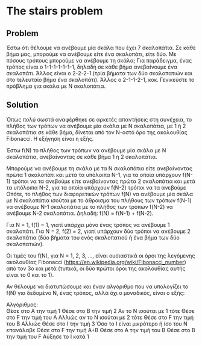 # The stairs problem
## Problem
Έστω ότι θέλουμε να ανέβουμε μία σκάλα που έχει 7 σκαλοπάτια. Σε κάθε βήμα μας, μπορούμε να ανέβουμε είτε ένα σκαλοπάτι, είτε δύο. Με πόσους τρόπους μπορούμε να ανέβουμε τη σκάλα; Για παράδειγμα, ένας τρόπος είναι ο 1-1-1-1-1-1-1, δηλαδή σε κάθε βήμα ανεβαίνουμε ένα σκαλοπάτι. Άλλος είναι ο 2-2-2-1 (τρία βήματα των δύο σκαλοπατιών και στο τελευταίο βήμα ένα σκαλοπάτι). Άλλος ο 2-1-1-2-1, κοκ. Γενικεύστε το πρόβλημα για σκάλα με Ν σκαλοπάτια.
## Solution
Όπως πολύ σωστά αναφέρθηκε σε αρκετές απαντήσεις στη συνέχεια, το πλήθος των τρόπων να ανέβουμε μία σκάλα με N σκαλοπάτια, με 1 ή 2 σκαλοπάτια σε κάθε βήμα, δίνεται από τον N-οστό όρο της ακολουθίας Fibonacci. Η εξήγηση είναι η εξής.

Έστω f(N) το πλήθος των τρόπων να ανέβουμε μία σκάλα με Ν σκαλοπάτια, ανεβαίνοντας σε κάθε βήμα 1 ή 2 σκαλοπάτια.

Μπορούμε να ανέβουμε τη σκάλα με τα Ν σκαλοπάτια
είτε ανεβαίνοντας πρώτα 1 σκαλοπάτι και μετά τα υπόλοιπα Ν-1, για τα οποία υπάρχουν f(N-1) τρόποι να τα ανεβούμε
είτε ανεβαίνοντας πρώτα 2 σκαλοπάτια και μετά τα υπόλοιπα Ν-2, για τα οποία υπάρχουν f(N-2) τρόποι να τα ανεβούμε
Οπότε, το πλήθος των διαφορετικών τρόπων f(N) να ανέβουμε μία σκάλα με Ν σκαλοπάτια ισούται με το άθροισμα του πλήθους των τρόπων f(N-1) να ανέβουμε Ν-1 σκαλοπάτια με το πλήθος των τρόπων f(N-2) να ανέβουμε Ν-2 σκαλοπάτια. Δηλαδή: f(N) = f(N-1) + f(N-2).

Για Ν = 1, f(1) = 1, γιατί υπάρχει μόνο ένας τρόπος να ανέβουμε 1 σκαλοπάτι.
Για Ν = 2, f(2) = 2, γιατί υπάρχουν δύο τρόποι να ανέβουμε 2 σκαλοπάτια (δύο βήματα του ενός σκαλοπατιού ή ένα βήμα των δύο σκαλοπατιών).

Οι τιμές του f(N), για N = 1, 2, 3, ..., είναι ουσιαστικά οι όροι της λεγόμενης ακολουθίας Fibonacci (https://en.wikipedia.org/wiki/Fibonacci_number) από τον 3ο και μετά (τυπικά, οι δύο πρώτοι όροι της ακολουθίας αυτής είναι το 0 και το 1).

Αν θέλουμε να διατυπώσουμε και έναν αλγόριθμο που να υπολογίζει το f(N) για δεδομένο Ν, ένας τρόπος, αλλά όχι ο μοναδικός, είναι ο εξής:

Αλγόριθμος:  
Θέσε στο Α την τιμή 1
Θέσε στο Β την τιμή 2
Αν το Ν ισούται με 1 τότε
   Θέσε στο F την τιμή του Α
Αλλιώς αν το Ν ισούται με 2 τότε
   Θέσε στο F την τιμή του Β
Αλλιώς
   Θέσε στο Ι την τιμή 3
   Όσο το Ι είναι μικρότερο ή ίσο του Ν επανάλαβε
      Θέσε στο F την τιμή Α+Β
      Θέσε στο Α την τιμή του Β
      Θέσε στο Β την τιμή του F
      Αύξησε το Ι κατά 1 